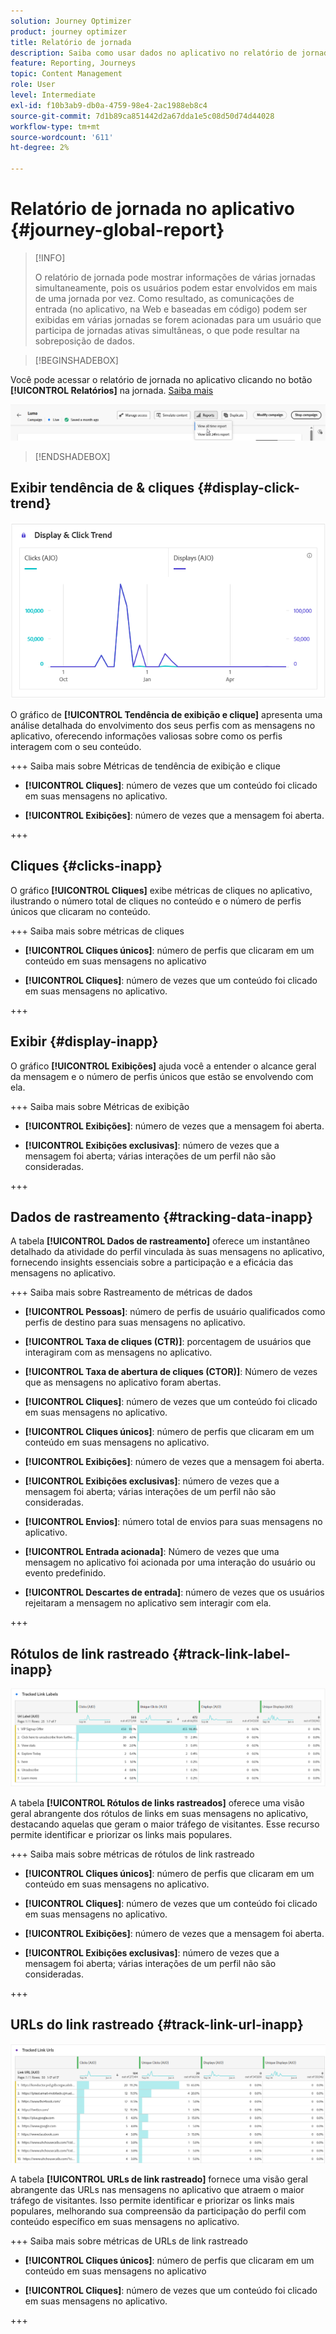 ```yaml
---
solution: Journey Optimizer
product: journey optimizer
title: Relatório de jornada
description: Saiba como usar dados no aplicativo no relatório de jornada
feature: Reporting, Journeys
topic: Content Management
role: User
level: Intermediate
exl-id: f10b3ab9-db0a-4759-98e4-2ac1988eb8c4
source-git-commit: 7d1b89ca851442d2a67dda1e5c08d50d74d44028
workflow-type: tm+mt
source-wordcount: '611'
ht-degree: 2%

---
```


# Relatório de jornada no aplicativo {#journey-global-report}

>[!INFO]
>
>O relatório de jornada pode mostrar informações de várias jornadas simultaneamente, pois os usuários podem estar envolvidos em mais de uma jornada por vez. Como resultado, as comunicações de entrada (no aplicativo, na Web e baseadas em código) podem ser exibidas em várias jornadas se forem acionadas para um usuário que participa de jornadas ativas simultâneas, o que pode resultar na sobreposição de dados.

>[!BEGINSHADEBOX]

Você pode acessar o relatório de jornada no aplicativo clicando no botão **[!UICONTROL Relatórios]** na jornada. [Saiba mais](report-gs-cja.md)

![](assets/report-access.png)

>[!ENDSHADEBOX]

## Exibir tendência de &amp; cliques {#display-click-trend}

![](assets/cja-inapp-impressions-click.png)

O gráfico de **[!UICONTROL Tendência de exibição e clique]** apresenta uma análise detalhada do envolvimento dos seus perfis com as mensagens no aplicativo, oferecendo informações valiosas sobre como os perfis interagem com o seu conteúdo.

+++ Saiba mais sobre Métricas de tendência de exibição e clique

* **[!UICONTROL Cliques]**: número de vezes que um conteúdo foi clicado em suas mensagens no aplicativo.

* **[!UICONTROL Exibições]**: número de vezes que a mensagem foi aberta.

+++

## Cliques {#clicks-inapp}

O gráfico **[!UICONTROL Cliques]** exibe métricas de cliques no aplicativo, ilustrando o número total de cliques no conteúdo e o número de perfis únicos que clicaram no conteúdo.

+++ Saiba mais sobre métricas de cliques

* **[!UICONTROL Cliques únicos]**: número de perfis que clicaram em um conteúdo em suas mensagens no aplicativo

* **[!UICONTROL Cliques]**: número de vezes que um conteúdo foi clicado em suas mensagens no aplicativo.

+++

## Exibir {#display-inapp}

O gráfico **[!UICONTROL Exibições]** ajuda você a entender o alcance geral da mensagem e o número de perfis únicos que estão se envolvendo com ela.

+++ Saiba mais sobre Métricas de exibição

* **[!UICONTROL Exibições]**: número de vezes que a mensagem foi aberta.

* **[!UICONTROL Exibições exclusivas]**: número de vezes que a mensagem foi aberta; várias interações de um perfil não são consideradas.

+++

## Dados de rastreamento {#tracking-data-inapp}

A tabela **[!UICONTROL Dados de rastreamento]** oferece um instantâneo detalhado da atividade do perfil vinculada às suas mensagens no aplicativo, fornecendo insights essenciais sobre a participação e a eficácia das mensagens no aplicativo.

+++ Saiba mais sobre Rastreamento de métricas de dados

* **[!UICONTROL Pessoas]**: número de perfis de usuário qualificados como perfis de destino para suas mensagens no aplicativo.

* **[!UICONTROL Taxa de cliques (CTR)]**: porcentagem de usuários que interagiram com as mensagens no aplicativo.

* **[!UICONTROL Taxa de abertura de cliques (CTOR)]**: Número de vezes que as mensagens no aplicativo foram abertas.

* **[!UICONTROL Cliques]**: número de vezes que um conteúdo foi clicado em suas mensagens no aplicativo.

* **[!UICONTROL Cliques únicos]**: número de perfis que clicaram em um conteúdo em suas mensagens no aplicativo.

* **[!UICONTROL Exibições]**: número de vezes que a mensagem foi aberta.

* **[!UICONTROL Exibições exclusivas]**: número de vezes que a mensagem foi aberta; várias interações de um perfil não são consideradas.

* **[!UICONTROL Envios]**: número total de envios para suas mensagens no aplicativo.

* **[!UICONTROL Entrada acionada]**: Número de vezes que uma mensagem no aplicativo foi acionada por uma interação do usuário ou evento predefinido.

* **[!UICONTROL Descartes de entrada]**: número de vezes que os usuários rejeitaram a mensagem no aplicativo sem interagir com ela.

+++

## Rótulos de link rastreado {#track-link-label-inapp}

![](assets/cja-inapp-tracked-link-labels.png)

A tabela **[!UICONTROL Rótulos de links rastreados]** oferece uma visão geral abrangente dos rótulos de links em suas mensagens no aplicativo, destacando aquelas que geram o maior tráfego de visitantes. Esse recurso permite identificar e priorizar os links mais populares.

+++ Saiba mais sobre métricas de rótulos de link rastreado

* **[!UICONTROL Cliques únicos]**: número de perfis que clicaram em um conteúdo em suas mensagens no aplicativo.

* **[!UICONTROL Cliques]**: número de vezes que um conteúdo foi clicado em suas mensagens no aplicativo.

* **[!UICONTROL Exibições]**: número de vezes que a mensagem foi aberta.

* **[!UICONTROL Exibições exclusivas]**: número de vezes que a mensagem foi aberta; várias interações de um perfil não são consideradas.

+++

## URLs do link rastreado {#track-link-url-inapp}

![](assets/cja-inapp-tracked-link-urls.png)

A tabela **[!UICONTROL URLs de link rastreado]** fornece uma visão geral abrangente das URLs nas mensagens no aplicativo que atraem o maior tráfego de visitantes. Isso permite identificar e priorizar os links mais populares, melhorando sua compreensão da participação do perfil com conteúdo específico em suas mensagens no aplicativo.

+++ Saiba mais sobre métricas de URLs de link rastreado

* **[!UICONTROL Cliques únicos]**: número de perfis que clicaram em um conteúdo em suas mensagens no aplicativo

* **[!UICONTROL Cliques]**: número de vezes que um conteúdo foi clicado em suas mensagens no aplicativo.

+++
